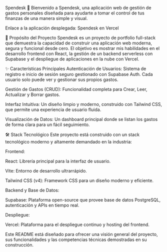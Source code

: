 Spendesk 💸
Bienvenido a Spendesk, una aplicación web de gestión de gastos personales diseñada para ayudarte a tomar el control de tus finanzas de una manera simple y visual.

Enlace a la aplicación desplegada: Spendesk en Vercel 

🚀 Propósito del Proyecto
Spendesk es un proyecto de portfolio full-stack que demuestra la capacidad de construir una aplicación web moderna, segura y funcional desde cero. El objetivo es mostrar mis habilidades en el desarrollo frontend con React, la gestión de un backend serverless con Supabase y el despliegue de aplicaciones en la nube con Vercel.

✨ Características Principales
Autenticación de Usuarios: Sistema de registro e inicio de sesión seguro gestionado con Supabase Auth. Cada usuario solo puede ver y gestionar sus propios gastos.

Gestión de Gastos (CRUD): Funcionalidad completa para Crear, Leer, Actualizar y Borrar gastos.

Interfaz Intuitiva: Un diseño limpio y moderno, construido con Tailwind CSS, que permite una experiencia de usuario fluida.

Visualización de Datos: Un dashboard principal donde se listan los gastos de forma clara para un fácil seguimiento.



🛠️ Stack Tecnológico
Este proyecto está construido con un stack tecnológico moderno y altamente demandado en la industria:

Frontend:

React: Librería principal para la interfaz de usuario.

Vite: Entorno de desarrollo ultrarrápido.

Tailwind CSS (v4): Framework CSS para un diseño moderno y eficiente.

Backend y Base de Datos:

Supabase: Plataforma open-source que provee base de datos PostgreSQL, autenticación y APIs en tiempo real.

Despliegue:

Vercel: Plataforma para el despliegue continuo y hosting del frontend.

Este README está diseñado para ofrecer una visión general del proyecto, sus funcionalidades y las competencias técnicas demostradas en su construcción.